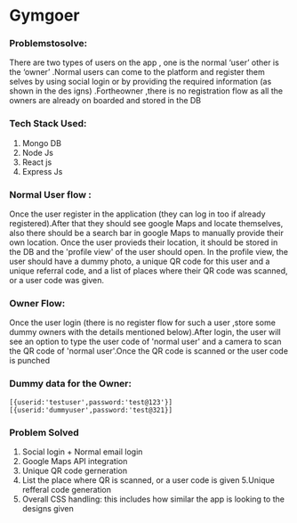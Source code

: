 # Gymgoer
### Problemstosolve:
There are two types of users on the app , one is the normal 
‘user’ other is the ‘owner’ .Normal users can come to the 
platform and register them selves by using social login or
by providing the required information (as shown in the des
igns) .Fortheowner ,there is no registration flow as all 
the owners are already on boarded and stored in the DB

### Tech Stack Used:
1. Mongo DB
2. Node Js
3. React js
4. Express Js

### Normal User flow : 
Once the user register in the application (they can log in
too if already registered).After that they should see google
Maps and locate themselves, also there should be a search bar
in google Maps to manually provide their own location. Once 
the user provieds their location, it should be stored in the
DB and the 'profile view' of the user should open. In the 
profile view, the user should have a dummy photo, a unique 
QR code for this user and a unique referral code, and a list
of places where their QR code was scanned,  or a user code was given.

### Owner Flow:
Once the user login (there is no register flow for such a user
,store some dummy owners  with the details mentioned below).After 
login, the user will see an option to type the user code of 'normal
user' and a camera to scan the QR code of 'normal user'.Once the
QR code is scanned or the user code is punched

### Dummy data for the Owner:
`[{userid:'testuser',password:'test@123'}]
[{userid:'dummyuser',password:'test@321}]`

### Problem Solved
1. Social login + Normal email login
2. Google Maps API integration 
3. Unique QR code gerneration 
4. List the place where QR is scanned, or a user code is given 
5.Unique refferal code generation 
6. Overall CSS handling: this includes how similar the app is 
   looking to the designs given
